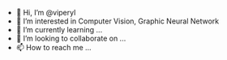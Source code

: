 - 👋 Hi, I’m @viperyl
- 👀 I’m interested in Computer Vision, Graphic Neural Network
- 🌱 I’m currently learning ...
- 💞️ I’m looking to collaborate on ...
- 📫 How to reach me ...

<!---
viperyl/viperyl is a ✨ special ✨ repository because its `README.md` (this file) appears on your GitHub profile.
You can click the Preview link to take a look at your changes.
--->

